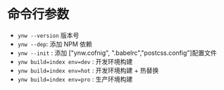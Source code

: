 # 命令行参数

* `ynw --version` 版本号
* `ynw --dep`: 添加 NPM 依赖
* `ynw --init` : 添加 ["ynw.cofnig", ".babelrc","postcss.config"]配置文件
* `ynw build=index env=dev` : 开发环境构建
* `ynw build=index env=hot` : 开发环境构建 + 热替换
* `ynw build=index env=pro` : 生产环境构建
